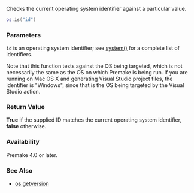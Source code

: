 Checks the current operating system identifier against a particular value.

```lua
os.is("id")
```

### Parameters ###

`id` is an operating system identifier; see [system()](system.md) for a complete list of identifiers.

Note that this function tests against the OS being targeted, which is not necessarily the same as the OS on which Premake is being run. If you are running on Mac OS X and generating Visual Studio project files, the identifier is "Windows", since that is the OS being targeted by the Visual Studio action.


### Return Value ###

**True** if the supplied ID matches the current operating system identifier, **false** otherwise.


### Availability ###

Premake 4.0 or later.


### See Also ###

* [os.getversion](os.getversion.md)
